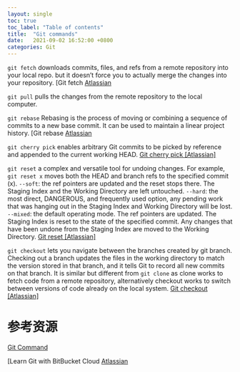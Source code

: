 ```yaml
---
layout: single
toc: true
toc_label: "Table of contents"
title:  "Git commands"
date:   2021-09-02 16:52:00 +0800
categories: Git
---
```


`git fetch`
downloads commits, files, and refs from a remote repository into your local repo. but it doesn’t force you to actually merge the changes into your repository. 
[Git fetch [Atlassian](https://www.atlassian.com/git/tutorials/syncing/git-fetch)

`git pull`
pulls the changes from the remote repository to the local computer.

`git rebase`
Rebasing is the process of moving or combining a sequence of commits to a new base commit. It can be used to maintain a linear project history.
[Git rebase [Atlassian](https://www.atlassian.com/git/tutorials/rewriting-history/git-rebase)

`git cherry pick`
enables arbitrary Git commits to be picked by reference and appended to the current working HEAD.
[Git cherry pick [Atlassian]](https://www.atlassian.com/git/tutorials/cherry-pick)

`git reset`
a complex and versatile tool for undoing changes. For example, `git reset x` moves both the HEAD and branch refs to the specified commit (x).
`--soft`: the ref pointers are updated and the reset stops there. The Staging Index and the Working Directory are left untouched.
`--hard`: the most direct, DANGEROUS, and frequently used option, any pending work that was hanging out in the Staging Index and Working Directory will be lost.
`--mixed`: the default operating mode. The ref pointers are updated. The Staging Index is reset to the state of the specified commit. Any changes that have been undone from the Staging Index are moved to the Working Directory.
[Git reset [Atlassian]](https://www.atlassian.com/git/tutorials/undoing-changes/git-reset)

`git checkout`
lets you navigate between the branches created by git branch. Checking out a branch updates the files in the working directory to match the version stored in that branch, and it tells Git to record all new commits on that branch.
It is similar but different from `git clone` as clone works to fetch code from a remote repository, alternatively checkout works to switch between versions of code already on the local system.
[Git checkout [Atlassian]](https://www.atlassian.com/git/tutorials/using-branches/git-checkout)

# 参考资源
[Git Command](http://guides.beanstalkapp.com/version-control/common-git-commands.html)

[Learn Git with BitBucket Cloud [Atlassian](https://www.atlassian.com/git/tutorials/learn-git-with-bitbucket-cloud)
